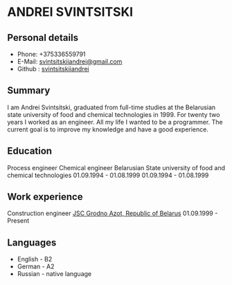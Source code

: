 # ANDREI SVINTSITSKI #

## Personal details ##

* Phone: +375336559791 
* E-Mail: svintsitskiiandrei@gmail.com
* Github : [svintsitskiiandrei](https://github.com/svintsitskiiandrei)

## Summary ##

I am Andrei Svintsitski, graduated from full-time studies at the Belarusian state university of food and chemical technologies in 1999.
For twenty two years I worked as an engineer. All my life I wanted to be a programmer.
The current goal is to improve my knowledge and have a good experience.


## Education ## 
Process engineer
Chemical engineer Belarusian State university of food and chemical technologies 01.09.1994 - 01.08.1999
01.09.1994 - 01.08.1999

## Work experience ##

Construction engineer
[JSC Grodno Azot, Republic of Belarus](https://www.azot.by/)
01.09.1999 - Present

## Languages ##

* English - B2
* German - A2
* Russian - native language
